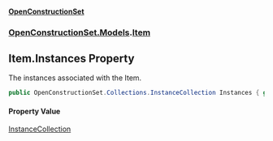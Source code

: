 #### [OpenConstructionSet](index.md 'index')
### [OpenConstructionSet.Models](index.md#OpenConstructionSet_Models 'OpenConstructionSet.Models').[Item](Z9pYmp3jhG_PhNCQ0nlOeg.md 'OpenConstructionSet.Models.Item')
## Item.Instances Property
The instances associated with the Item.  
```csharp
public OpenConstructionSet.Collections.InstanceCollection Instances { get; set; }
```
#### Property Value
[InstanceCollection](j8W5ea9+YYuv04AThMEs_w.md 'OpenConstructionSet.Collections.InstanceCollection')
